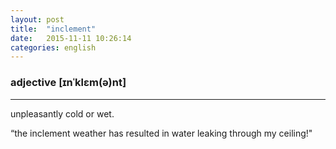 ```yaml
---
layout: post
title:  "inclement"
date:   2015-11-11 10:26:14
categories: english
---
```

### adjective [ɪnˈklɛm(ə)nt]
-----------

unpleasantly cold or wet.

“the inclement weather has resulted in water leaking through my ceiling!"

